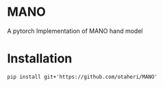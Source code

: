 # MANO
A pytorch Implementation of MANO hand model

# Installation

```
pip install git+'https://github.com/otaheri/MANO'

```
